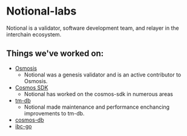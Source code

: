 # Notional-labs

Notional is a validator, software development team, and relayer in the interchain ecosystem.  

## Things we've worked on:

* [Osmosis](https://github.com/osmosis-labs/osmosis)
  * Notional was a genesis validator and is an active contributor to Osmosis.
* [Cosmos SDK](https://github.com/cosmos/cosmos-sdk)
  * Notional has worked on the cosmos-sdk in numerous areas
* [tm-db](https://github.com/tendermint/tm-db)
  * Notional made maintenance and performance enchancing improvements to tm-db.
* [cosmos-db](https://github.com/cosmos/cosmos-db)
* [ibc-go](https://github.com/cosmos/ibc-go) 
